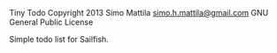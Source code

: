 Tiny Todo
Copyright 2013 Simo Mattila
simo.h.mattila@gmail.com
GNU General Public License

Simple todo list for Sailfish.
